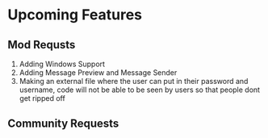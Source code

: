 # Upcoming Features

## Mod Requsts
1. Adding Windows Support
2. Adding Message Preview and Message Sender
3. Making an external file where the user can put in their password and username, code will not be able to be seen by users so that people dont get ripped off
## Community Requests
